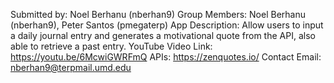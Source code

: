 
Submitted by: Noel Berhanu (nberhan9)
Group Members: Noel Berhanu (nberhan9), Peter Santos (pmegaterp)
App Description: Allow users to input a daily journal entry and generates
a motivational quote from the API, also able to retrieve a past entry.
YouTube Video Link: https://youtu.be/6McwiGWRFmQ
APIs: https://zenquotes.io/
Contact Email:  nberhan9@terpmail.umd.edu
